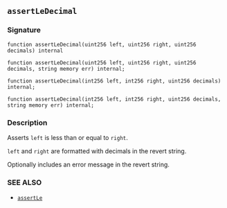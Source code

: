 ## `assertLeDecimal`

### Signature

```solidity
function assertLeDecimal(uint256 left, uint256 right, uint256 decimals) internal
```

```solidity
function assertLeDecimal(uint256 left, uint256 right, uint256 decimals, string memory err) internal;
```

```solidity
function assertLeDecimal(int256 left, int256 right, uint256 decimals) internal;
```

```solidity
function assertLeDecimal(int256 left, int256 right, uint256 decimals, string memory err) internal;
```

### Description

Asserts `left` is less than or equal to `right`.

`left` and `right` are formatted with decimals in the revert string.

Optionally includes an error message in the revert string.

### SEE ALSO

- [`assertLe`](./assertLe.md)
